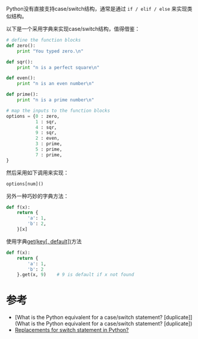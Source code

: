 Python没有直接支持case/switch结构，通常是通过 `if / elif / else` 来实现类似结构。

以下是一个采用字典来实现case/switch结构，值得借鉴：

```python
# define the function blocks
def zero():
    print "You typed zero.\n"

def sqr():
    print "n is a perfect square\n"

def even():
    print "n is an even number\n"

def prime():
    print "n is a prime number\n"

# map the inputs to the function blocks
options = {0 : zero,
           1 : sqr,
           4 : sqr,
           9 : sqr,
           2 : even,
           3 : prime,
           5 : prime,
           7 : prime,
}
```

然后采用如下调用来实现：

```python
options[num]()
```

另外一种巧妙的字典方法：

```python
def f(x):
    return {
        'a': 1,
        'b': 2,
    }[x]
```

使用字典[get(key[, default])](https://docs.python.org/2/library/stdtypes.html#dict.get)方法

```python
def f(x):
    return {
        'a': 1,
        'b': 2
    }.get(x, 9)    # 9 is default if x not found
```

# 参考

* [What is the Python equivalent for a case/switch statement? [duplicate]](What is the Python equivalent for a case/switch statement? [duplicate])
* [Replacements for switch statement in Python?](https://stackoverflow.com/questions/60208/replacements-for-switch-statement-in-python)